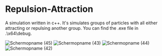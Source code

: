# Repulsion-Attraction
A simulation written in c++. It's simulates groups of particles with all either attracting or repulsing another group. You can find the .exe file in .\x64\debug. 


![Schermopname (45)](https://user-images.githubusercontent.com/90266245/230148913-cae3b7c3-a1bd-4376-a4cf-adb1a5fcd3fb.png)
![Schermopname (43)](https://user-images.githubusercontent.com/90266245/230148916-0d9515ae-a844-4623-89d0-fb7f68412218.png)
![Schermopname (44)](https://user-images.githubusercontent.com/90266245/230148921-b348f511-ac15-42ed-b0cf-03e1e756832f.png)
![Schermopname (42)](https://user-images.githubusercontent.com/90266245/230148910-436866f7-3823-4b57-949e-4e2268a3856b.png)
